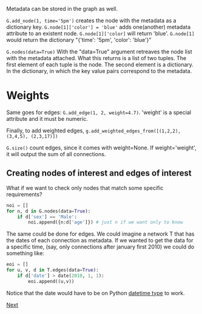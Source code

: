 
Metadata can be stored in the graph as well.

`G.add_node(1, time='5pm')` creates the node with the metadata as a dictionary key.
`G.node[1]['color'] = 'blue'` adds one(another) metadata attribute to an existent node.
`G.node[1]['color]` will return 'blue'.
`G.node[1]` would return the dictionary "{'time': '5pm', 'color': 'blue'}"


`G.nodes(data=True)` With the "data=True" argument retreaves the node list with the metadata attached. What this returns is a list of two tuples. The first element of each tuple is the node. The second element is a dictionary. In the dictionary, in which the key value pairs correspond to the metadata.


# Weights

Same goes for edges: `G.add_edge(1, 2, weight=4.7)`. 'weight' is a special attribute and it must be numeric.

Finally, to add weighted edges, `g.add_weighted_edges_from([(1,2,2), (3,4,5),
(2,3,17)])`

`G.size()` count edges, since it comes with weight=None. If weight='weight', it will output the sum of all connections. 


## Creating nodes of interest and edges of interest


What if we want to check only nodes that match some specific requirements?

```python
noi = []
for n, d in G.nodes(data=True):
    if d['sex'] == 'Male':
        noi.append({n:d['age']}) # just n if we want only to know
```		

The same could be done for edges. We could imagine a network T that has the dates of each connection as metadata. If we wanted to get the data for a specific time, (say, only connections after january first 2010) we could do something like:

```python
eoi = []
for u, v, d in T.edges(data=True):
    if d['date'] > date(2010, 1, 1):
	    eoi.append((u,v))
```

Notice that the date would have to be on Python [datetime type](https://docs.python.org/3/library/datetime.html) to work. 


[Next](4_plotting.md)
